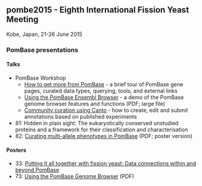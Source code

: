 ## pombe2015 - Eighth International Fission Yeast Meeting

Kobe, Japan, 21-26 June 2015

### PomBase presentations

#### Talks

-   PomBase Workshop
    -   [How to get more from PomBase](ftp://ftp.pombase.org/pombe/Conferences/pombe2015/workshop_pombase_tour_vw2015.pdf) -
        a brief tour of PomBase gene pages, curated data types,
        querying, tools, and external links
    -   [Using the PomBase Ensembl Browser](ftp://ftp.pombase.org/pombe/Conferences/pombe2015/pombe2015_UsingGenomeBrowser.pdf) -
        a demo of the PomBase genome browser features and functions (PDF; large file)
    -   [Community curation using Canto](ftp://ftp.pombase.org/pombe/Conferences/pombe2015/pombe2015_curation_workshop.pdf) -
        how to create, edit and submit annotations based on published
        experiments
-   81: Hidden in plain sight: The eukaryotically conserved unstudied
    proteins and a framework for their classification and
    characterisation
-   82: [Curating multi-allele phenotypes in PomBase](ftp://ftp.pombase.org/pombe/Conferences/pombe2015/multi-phenotype_pombe2015.pdf) (PDF; poster version)

#### Posters

-   33: [Putting it all together with fission yeast: Data connections within and beyond PomBase](ftp://ftp.pombase.org/pombe/Conferences/pombe2015/pombe2015_p33.pdf)
-   73: [Using the PomBase Genome Browser](ftp://ftp.pombase.org/pombe/Conferences/pombe2015/PomBaseGenomeBrowser.pdf) (PDF)
